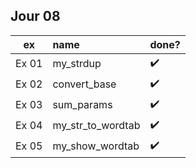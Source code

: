 Jour 08
-------

| ex | name | done? |
| :-: | :- | :- |
| Ex 01 | my_strdup | :heavy_check_mark:
| Ex 02 | convert_base | :heavy_check_mark:
| Ex 03 | sum_params | :heavy_check_mark:
| Ex 04 | my_str_to_wordtab | :heavy_check_mark:
| Ex 05 | my_show_wordtab | :heavy_check_mark:

